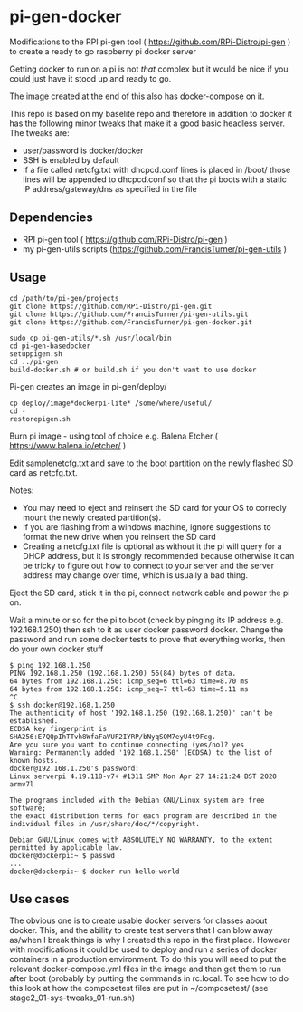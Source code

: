 # pi-gen-docker
Modifications to the RPI pi-gen tool ( https://github.com/RPi-Distro/pi-gen )
 to create a ready to go raspberry pi docker server

Getting docker to run on a pi is not *that* complex but it would be nice 
if you could just have it stood up and ready to go. 

The image created at the end of this also has docker-compose on it.

This repo is based on my baselite repo and therefore in addition to docker it 
has the following minor tweaks that make it a good basic headless server. 
The tweaks are:
 * user/password is docker/docker
 * SSH is enabled by default
 * If a file called netcfg.txt with dhcpcd.conf lines is placed in /boot/ those lines will be appended to dhcpcd.conf so that the pi boots with a static IP address/gateway/dns as specified in the file

## Dependencies

 * RPI pi-gen tool ( https://github.com/RPi-Distro/pi-gen )
 * my pi-gen-utils scripts (https://github.com/FrancisTurner/pi-gen-utils )

## Usage

```
cd /path/to/pi-gen/projects
git clone https://github.com/RPi-Distro/pi-gen.git
git clone https://github.com/FrancisTurner/pi-gen-utils.git
git clone https://github.com/FrancisTurner/pi-gen-docker.git

sudo cp pi-gen-utils/*.sh /usr/local/bin
cd pi-gen-basedocker
setuppigen.sh
cd ../pi-gen
build-docker.sh # or build.sh if you don't want to use docker
```
Pi-gen creates an image in pi-gen/deploy/ 
```
cp deploy/image*dockerpi-lite* /some/where/useful/
cd -
restorepigen.sh
```
Burn pi image - using tool of choice e.g. Balena Etcher ( https://www.balena.io/etcher/ )

Edit samplenetcfg.txt and save to the boot partition on the newly flashed SD card as netcfg.txt.

Notes:
 * You may need to eject and reinsert the SD card for your OS to correcly
mount the newly created partition(s). 
 * If you are flashing from a windows machine, ignore suggestions to format the
new drive when you reinsert the SD card
 * Creating a netcfg.txt file is optional as without it the pi will query 
for a DHCP address, but it is strongly recommended because otherwise it
can be tricky to figure out how to connect 
to your server and the server address may change over time, which is usually
a bad thing. 

Eject the SD card, stick it in the pi, connect network cable and power the pi on.

Wait a minute or so for the pi to boot (check by pinging its IP address e.g. 192.168.1.250) then 
ssh to it as user docker password docker. Change the password and run some
docker tests to prove that everything works, then do your own docker stuff

```
$ ping 192.168.1.250
PING 192.168.1.250 (192.168.1.250) 56(84) bytes of data.
64 bytes from 192.168.1.250: icmp_seq=6 ttl=63 time=8.70 ms
64 bytes from 192.168.1.250: icmp_seq=7 ttl=63 time=5.11 ms
^C
$ ssh docker@192.168.1.250
The authenticity of host '192.168.1.250 (192.168.1.250)' can't be established.
ECDSA key fingerprint is SHA256:E7QQpIhTTvh8WfaFaVUF2IYRP/bNyqSQM7eyU4t9Fcg.
Are you sure you want to continue connecting (yes/no)? yes
Warning: Permanently added '192.168.1.250' (ECDSA) to the list of known hosts.
docker@192.168.1.250's password: 
Linux serverpi 4.19.118-v7+ #1311 SMP Mon Apr 27 14:21:24 BST 2020 armv7l

The programs included with the Debian GNU/Linux system are free software;
the exact distribution terms for each program are described in the
individual files in /usr/share/doc/*/copyright.

Debian GNU/Linux comes with ABSOLUTELY NO WARRANTY, to the extent
permitted by applicable law.
docker@dockerpi:~ $ passwd
...
docker@dockerpi:~ $ docker run hello-world
```

## Use cases

The obvious one is to create usable docker servers for classes about docker. This, 
and the ability to create test servers that I can blow away as/when I break things
is why I created this repo in the first place. However with modifications 
it could be used to deploy and run a series of docker containers in a 
production environment. To do this you will need to put the relevant
docker-compose.yml files in the image and then get them to run after boot (probably 
by putting the commands in rc.local. To see how to do this look at how the 
composetest files are put in ~/composetest/ (see stage2_01-sys-tweaks_01-run.sh)

